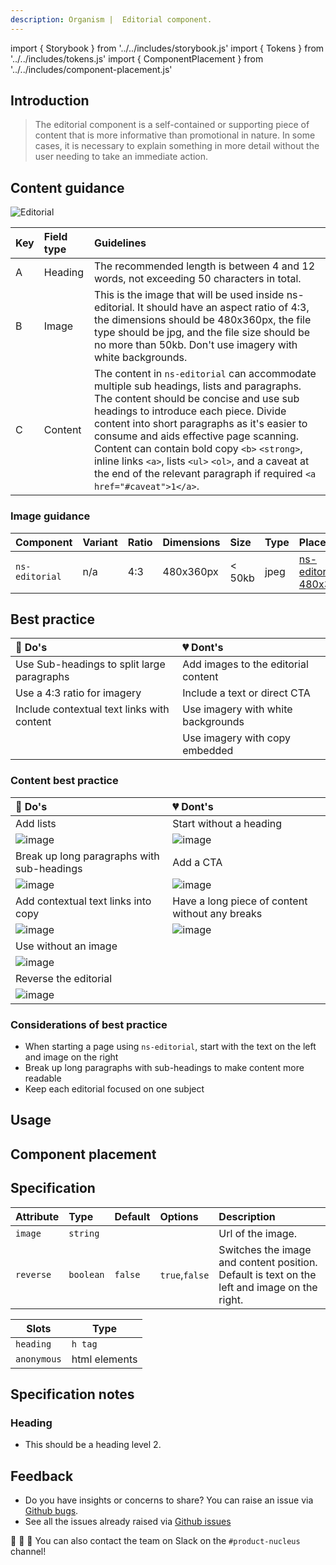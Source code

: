 ```yaml
---
description: Organism |  Editorial component.
---
```


import { Storybook } from '../../includes/storybook.js'
import { Tokens } from '../../includes/tokens.js'
import { ComponentPlacement } from '../../includes/component-placement.js'

## Introduction

> The editorial component is a self-contained or supporting piece of content that is more informative than promotional in nature. In some cases, it is necessary to explain something in more detail without the user needing to take an immediate action.

## Content guidance

![Editorial](https://user-images.githubusercontent.com/45626534/73436310-2ec84200-4342-11ea-85de-d9394fdf2f67.png)

| Key | Field type | Guidelines |
| :--- | :--- | :--- |
| A | Heading | The recommended length is between 4 and 12 words, not exceeding 50 characters in total.  |
| B | Image | This is the image that will be used inside ns-editorial. It should have an aspect ratio of 4:3, the dimensions should be 480x360px, the file type should be jpg, and the file size should be no more than 50kb. Don't use imagery with white backgrounds. |
| C | Content | The content in `ns-editorial` can accommodate multiple sub headings, lists and paragraphs. The content should be concise and use sub headings to introduce each piece. Divide content into short paragraphs as it's easier to consume and aids effective page scanning. Content can contain bold copy `<b>` `<strong>`, inline links `<a>`, lists `<ul>` `<ol>`, and a caveat at the end of the relevant paragraph if required `<a href="#caveat">1</a>`.|

### Image guidance

| Component | Variant | Ratio | Dimensions | Size | Type | Placeholder |
| :--- | :--- | :--- | :--- | :--- | :--- | :--- |
| `ns-editorial`| n/a | 4:3 | 480x360px | &lt; 50kb | jpeg | [ns-editorial-480x360px](https://user-images.githubusercontent.com/50207859/67642150-d461b480-f900-11e9-9803-5ff4df7ad9a7.jpg) |

## Best practice

| 💚 Do's | 💔 Dont's |
| :--- | :--- |
| Use Sub-headings to split large paragraphs | Add images to the editorial content |
| Use a 4:3 ratio for imagery | Include a text or direct CTA |
| Include contextual text links with content | Use imagery with white backgrounds |
|  | Use imagery with copy embedded |

### Content best practice

| 💚 Do's | 💔 Dont's |
| :--- | :--- |
| Add lists | Start without a heading |
| ![image](https://user-images.githubusercontent.com/28779/65035656-a53f4700-d941-11e9-949d-64dbcf28d35d.png) | ![image](https://user-images.githubusercontent.com/28779/65036035-6bbb0b80-d942-11e9-832b-ef79afced5e5.png) |
| Break up long paragraphs with sub-headings | Add a CTA |
| ![image](https://user-images.githubusercontent.com/28779/65035911-331b3200-d942-11e9-9d0f-d95f02acb42b.png) | ![image](https://user-images.githubusercontent.com/28779/65036062-7a092780-d942-11e9-8806-6253a1b236b7.png) |
| Add contextual text links into copy | Have a long piece of content without any breaks |
| ![image](https://user-images.githubusercontent.com/28779/65035966-4af2b600-d942-11e9-9dc6-b30d5e94ca01.png) | ![image](https://user-images.githubusercontent.com/28779/65036084-842b2600-d942-11e9-8c1a-198a8769f166.png) |
| Use without an image |  |
| ![image](https://user-images.githubusercontent.com/28779/65035985-5514b480-d942-11e9-9b2c-753f3338c7f3.png) |  |
| Reverse the editorial |  |
| ![image](https://user-images.githubusercontent.com/28779/65036012-61990d00-d942-11e9-9e7a-f51f4ef7c47e.png) |  |

### Considerations of best practice

* When starting a page using `ns-editorial`, start with the text on the left and image on the right
* Break up long paragraphs with sub-headings to make content more readable
* Keep each editorial focused on one subject

## Usage

<Storybook story="components-ns-editorial--editorial"></Storybook>

## Component placement

<ComponentPlacement component="ns-editorial"></ComponentPlacement>

## Specification

| Attribute    | Type | Default | Options | Description |
| :--- | :--- | :--- | :--- | :--- |
| `image` | `string` |  |  | Url of the image. |
| `reverse` | `boolean` | `false` | `true`,`false` | Switches the image and content position. Default is text on the left and image on the right. |

| Slots       | Type          |
| ----------- | ------------- |
| `heading`   | `h tag`       |
| `anonymous` | html elements |

## Specification  notes

### Heading

*  This should be a heading level 2.

<Tokens component="editorial"></Tokens>

## Feedback

* Do you have insights or concerns to share? You can raise an issue via [Github bugs](https://github.com/ConnectedHomes/nucleus/issues/new?assignees=&labels=Bug&template=a--bug-report.md&title=[bug]%20[ns-editorial]).
* See all the issues already raised via [Github issues](https://github.com/connectedHomes/nucleus/issues?utf8=%E2%9C%93&q=is%3Aopen+is%3Aissue+label%3ABug+[ns-editorial])

💩 🎉 🦄 You can also contact the team on Slack on the `#product-nucleus` channel!
